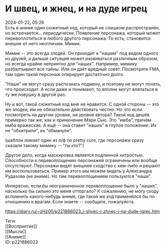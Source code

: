 И швец, и жнец, и на дуде игрец
================================

   
 2024-01-22, 05:26   
  Есть в аниме один сюжетный ход, который не слишком распространён, но встречается... периодически. Появление персонажа, который может перевоплотиться в любого другого персонажа. То есть, становится внешне от него неотличим. Мимик.   
   
 Мимик -- это всегда злодей. Он приходит к "нашим" под видом одного из друзей, а дальше ситуация может развиваться различным образом, но всегда крайне неприятно для "наших". Например, мимику разбалтывают все тайны. Или он даёт вредный совет. Посмотрите FMA, там один такой персонаж оперирует достаточно долго.   
   
 "Наши" не могут сразу распознать подмену, и поэтому не могут понять, что происходит. А если даже и понимают, то вполне могут вляпаться в ту же ловушку в другой раз.   
   
 Ну и вот, такой сюжетный ход мне не нравится. С одной стороны -- это же злодеи, им не обязательно действовать честно. Но что если посмотреть на другом уровне, на уровне автора? Такой ход дешёв примерно так же, как и применение Мэри Сью. Это "имба", причём имба вражеская. А ещё -- она ставит "наших" в глупое положение. Их не "обхитрили", их "обманули".   
   
 (шаблон ломает один из п/ф по pretty cure, где персонажи сразу сказали такому мимику -- "ты кто?")   
   
 Другое дело, когда маскировка является подлинной хитростью. Способности к перевоплощению персонажей ограничены или вообще отсутствуют. Персонажи видят внешнее сходство с кем-либо и решают им воспользоваться. Пример этого мы можем видеть у Александра Рудазова (не аниме). Но там перевоплощением пользуются "наши".   
   
 Интересно, если бы неограниченное перевоплощение было у "наших", насколько бы сильно это меня отторгало? К сожалению, не могу сходу вспомнить какого-нибудь аниме, где такой же ход применялся бы по отношению к врагам. Если знаете -- сообщите, пожалуйста.   
    
 <https://diary.ru/~zHz00/p221886023_i-shvec-i-zhnec-i-na-dude-igrec.htm>   
   
 Теги:   
 [[Восприятие]]   
 [[Мысли]]   
 [[Аниме]]   
 ID: p221886023